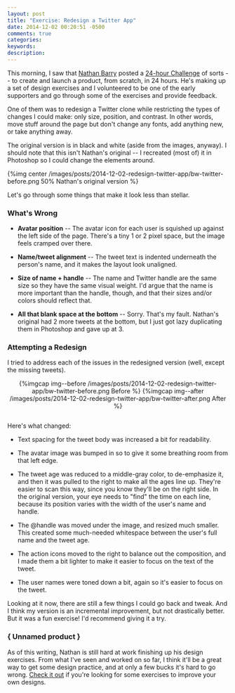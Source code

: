 ```yaml
---
layout: post
title: "Exercise: Redesign a Twitter App"
date: 2014-12-02 00:20:51 -0500
comments: true
categories:
keywords:
description:
---
```


This morning, I saw that [Nathan Barry](http://nathanbarry.com) posted a [24-hour Challenge](http://nathanbarry.com/24hours/) of sorts -- to create and launch a product, from scratch, in 24 hours. He's making up a set of design exercises and I volunteered to be one of the early supporters and go through some of the exercises and provide feedback.

One of them was to redesign a Twitter clone while restricting the types of changes I could make: only size, position, and contrast. In other words, move stuff around the page but don't change any fonts, add anything new, or take anything away.

The original version is in black and white (aside from the images, anyway). I should note that this isn't Nathan's original -- I recreated (most of) it in Photoshop so I could change the elements around.

{%img center /images/posts/2014-12-02-redesign-twitter-app/bw-twitter-before.png 50% Nathan's original version %}

Let's go through some things that make it look less than stellar.

### What's Wrong

- **Avatar position** -- The avatar icon for each user is squished up against the left side of the page. There's a tiny 1 or 2 pixel space, but the image feels cramped over there.

- **Name/tweet alignment** -- The tweet text is indented underneath the person's name, and it makes the layout look unaligned.

- **Size of name + handle** -- The name and Twitter handle are the same size so they have the same visual weight. I'd argue that the name is more important than the handle, though, and that their sizes and/or colors should reflect that.

- **All that blank space at the bottom** -- Sorry. That's my fault. Nathan's original had 2 more tweets at the bottom, but I just got lazy duplicating them in Photoshop and gave up at 3.

### Attempting a Redesign

I tried to address each of the issues in the redesigned version (well, except the missing tweets).

<div style="text-align: center; overflow: auto; width: 100%; margin-bottom: 2em;">
{%imgcap img--before /images/posts/2014-12-02-redesign-twitter-app/bw-twitter-before.png Before %}
{%imgcap img--after /images/posts/2014-12-02-redesign-twitter-app/bw-twitter-after.png After %}
</div>

Here's what changed:

* Text spacing for the tweet body was increased a bit for readability.

* The avatar image was bumped in so to give it some breathing room from that left edge.

* The tweet age was reduced to a middle-gray color, to de-emphasize it, and then it was pulled to the right to make all the ages line up. They're easier to scan this way, since you know they'll be on the right side. In the original version, your eye needs to "find" the time on each line, because its position varies with the width of the user's name and handle.

* The @handle was moved under the image, and resized much smaller. This created some much-needed whitespace between the user's full name and the tweet age.

* The action icons moved to the right to balance out the composition, and I made them a bit lighter to make it easier to focus on the text of the tweet.

* The user names were toned down a bit, again so it's easier to focus on the tweet.

Looking at it now, there are still a few things I could go back and tweak. And I think my version is an incremental improvement, but not drastically better. But it was a fun exercise! I'd recommend giving it a try.

### { Unnamed product }

As of this writing, Nathan is still hard at work finishing up his design exercises. From what I've seen and worked on so far, I think it'll be a great way to get some design practice, and at only a few bucks it's hard to go wrong. [Check it out](http://nathanbarry.com/24hours/) if you're looking for some exercises to improve your own designs.
